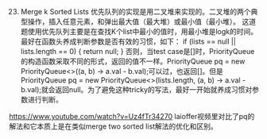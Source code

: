 23. Merge k Sorted Lists 
优先队列的实现是用二叉堆来实现的。二叉堆的两个典型操作，插入任意元素，和弹出最大值（最大堆）或最小值（最小堆）。
这道题使用优先队列主要是在查找K个list中最小的值时，用最小堆是logk的时间。
最好在函数头养成判断参数是否有效的习惯，如下：
if (lists == null || lists.length == 0) {
            return null;
        }
 否则，当test case是[]时，PriorityQueue的构造函数采取不同的形式，返回的值不一样。PriorityQueue<ListNode> pq = new PriorityQueue<>((a, b) -> a.val - b.val);可以过，也返回[]。但是PriorityQueue<ListNode> pq = new PriorityQueue<>(lists.length, (a, b) -> a.val - b.val);就会返回null。为了避免这种tricky的写法，最好一开始就养成习惯对参数进行判断。
            
https://www.youtube.com/watch?v=Uz4fTr34270  laioffer视频里对比了pq的解法和它本质上是在类似merge two sorted list解法的优化和区别。
  
